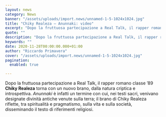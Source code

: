 ```yaml
---
layout: news
category: News
banner: "/assets/uploads/import.news/unnamed-1-5-1024x1024.jpg"
title: "Chiky Realeza – Anunnaki: video"
excerpt: "Dopo la fruttuosa partecipazione a Real Talk, il rapper romano classe ’89 Chiky Realeza torna con un nuovo brano, dalla natura criptica e introspettiva. Anunnaki è infatti un termine con cui, nei testi sacri, venivano designate divinità antiche venute sulla terra; il brano di Chiky Realeza riflette, tra spiritualità e pragmatismo, sulla vita e sulla [&hellip"
quote: ""
description: "Dopo la fruttuosa partecipazione a Real Talk, il rapper romano classe ’89 Chiky Realeza torna con un nuovo brano, dalla natura criptica e introspettiva. Anunnaki è infatti un termine con cui, nei testi sacri, venivano designate divinità antiche venute sulla terra; il brano di Chiky Realeza riflette, tra spiritualità e pragmatismo, sulla vita e sulla [&hellip"
keywords: ""
date: 2020-11-28T00:00:00.000+01:00
author: "Riccardo Primavera"
cover: "/assets/uploads/import.news/unnamed-1-5-1024x1024.jpg"
pagination:
  enabled: true

---
```


Dopo la fruttuosa partecipazione a Real Talk, il rapper romano classe ’89 **Chiky Realeza** torna con un nuovo brano, dalla natura criptica e introspettiva. _Anunnaki_ è infatti un termine con cui, nei testi sacri, venivano designate divinità antiche venute sulla terra; il brano di Chiky Realeza riflette, tra spiritualità e pragmatismo, sulla vita e sulla società, disseminando il testo di riferimenti religiosi.